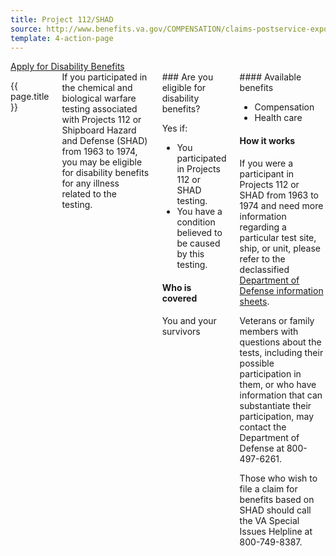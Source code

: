 ```yaml
---
title: Project 112/SHAD
source: http://www.benefits.va.gov/COMPENSATION/claims-postservice-exposures-project_112_shad.asp
template: 4-action-page
---
```


<div class="main" role="main" markdown="0">

<div class="action-bar">
  <div class="row">
    <div class="small-12 columns">
      <a class="usa-button-primary" href="/disability-benefits/get/">Apply for Disability Benefits</a>
    </div>
  </div>
</div>

<div class="section one" markdown="0">
<div class="primary" markdown="0">
<div class="row" markdown="0">
<div class="small-12 medium-8 columns">
<dl class="panel-list plain">
<dt>{{ page.title }}</dt>
</dl>
<div markdown="1">
If you participated in the chemical and biological warfare testing associated with Projects 112 or Shipboard Hazard and Defense (SHAD) from 1963 to 1974, you may be eligible for disability benefits for any illness related to the testing.
</div>
<div class="call-out" markdown="1">
### Are you eligible for disability benefits?

Yes if:

-	You participated in Projects 112 or SHAD testing.
-	You have a condition believed to be caused by this testing.

#### Who is covered

You and your survivors
</div>
<div markdown="1">
#### Available benefits

-	Compensation
-	Health care

#### How it works

If you were a participant in Projects 112 or SHAD from 1963 to 1974 and need more information regarding a particular test site, ship, or unit, please refer to the declassified [Department of Defense information sheets]( http://www.health.mil/Military-Health-Topics/Health-Readiness/Environmental-Exposures/Project-112-SHAD/Fact-Sheets).

Veterans or family members with questions about the tests, including their possible participation in them, or who have information that can substantiate their participation, may contact the Department of Defense at 800-497-6261.

Those who wish to file a claim for benefits based on SHAD should call the VA Special Issues Helpline at 800-749-8387.
</div>
</div>

</div>
</div>


</div>
